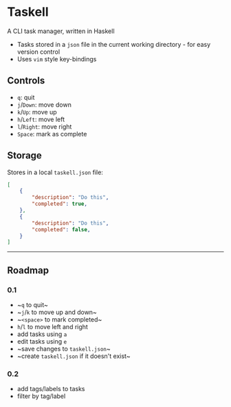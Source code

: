 # Taskell

A CLI task manager, written in Haskell

- Tasks stored in a `json` file in the current working directory - for easy version control
- Uses `vim` style key-bindings

## Controls

- `q`: quit
- `j`/`Down`: move down
- `k`/`Up`: move up
- `h`/`Left`: move left
- `l`/`Right`: move right
- `Space`: mark as complete

## Storage

Stores in a local `taskell.json` file:

```json
[
    {
        "description": "Do this",
        "completed": true,
    },
    {
        "description": "Do this",
        "completed": false,
    }
]
```

---

## Roadmap

### 0.1

- ~`q` to quit~
- ~`j`/`k` to move up and down~
- ~`<space>` to mark completed~
- `h`/`l` to move left and right 
- add tasks using `a`
- edit tasks using `e`
- ~save changes to `taskell.json`~
- ~create `taskell.json` if it doesn't exist~

### 0.2

- add tags/labels to tasks
- filter by tag/label
